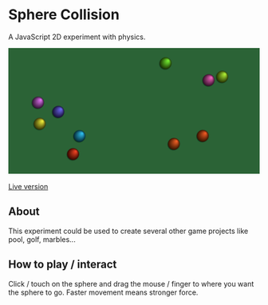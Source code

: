 # Sphere Collision

A JavaScript 2D experiment with physics.

![screenshot](screenshot.png)

[Live version](https://victorribeiro.com/sphereCollision)

## About

This experiment could be used to create several other game projects like pool, golf, marbles...

## How to play / interact

Click / touch on the sphere and drag the mouse / finger to where you want the sphere to go. Faster movement means stronger force.
